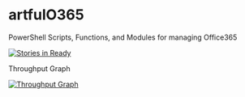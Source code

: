# artfulO365
PowerShell Scripts, Functions, and Modules for managing Office365

[![Stories in Ready](https://badge.waffle.io/artfulbodger/artfulO365.svg?label=ready&title=Ready)](http://waffle.io/artfulbodger/artfulO365)

Throughput Graph

[![Throughput Graph](https://graphs.waffle.io/artfulbodger/artfulO365/throughput.svg)](https://waffle.io/artfulbodger/artfulO365/metrics)
